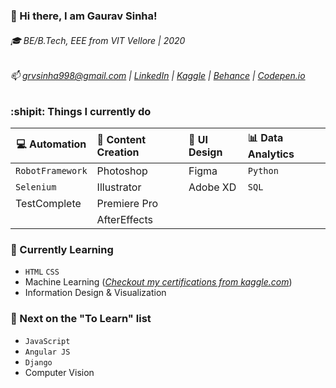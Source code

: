 ### 👋 Hi there, I am Gaurav Sinha!
###### :mortar_board: BE/B.Tech, EEE from VIT Vellore | 2020
###### 📫 grvsinha998@gmail.com | [LinkedIn](https://www.linkedin.com/in/gaurav-sinha-400149135/) | [Kaggle](https://www.kaggle.com/gauravsinha97) | [Behance](https://www.behance.net/grvsinha) | [Codepen.io](https://codepen.io/grvsinha998)


### :shipit: Things I currently do
| :computer: Automation | :art: Content Creation | :calling: UI Design | :bar_chart: Data Analytics |
| --------------------- | :--------------------- | :------------------ | :------------------------- |
| `RobotFramework`      | Photoshop              | Figma               | `Python`                   |
| `Selenium`            | Illustrator            | Adobe XD            | `SQL`                      |
|  TestComplete         | Premiere Pro           |                     |                            |
|                       | AfterEffects           |                     |                            |


### :microscope: Currently Learning
- `HTML` `CSS`
- Machine Learning ([*Checkout my certifications from kaggle.com*](https://drive.google.com/drive/folders/1Ko6zvjFY4vOU_K-mPVqVEMeRNfhApSw_?usp=sharing))
- Information Design & Visualization


### :bookmark_tabs: Next on the "To Learn" list
- `JavaScript`
- `Angular JS`
- `Django`
- Computer Vision
